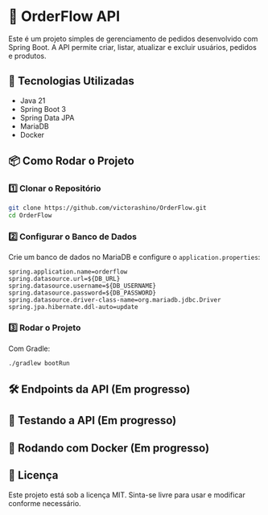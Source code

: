 # 📌 OrderFlow API

Este é um projeto simples de gerenciamento de pedidos desenvolvido com Spring Boot. A API permite criar, listar, atualizar e excluir usuários, pedidos e produtos.

## 🚀 Tecnologias Utilizadas

- Java 21
- Spring Boot 3
- Spring Data JPA
- MariaDB
- Docker

## 📦 Como Rodar o Projeto

### 1️⃣ Clonar o Repositório

```sh
git clone https://github.com/victorashino/OrderFlow.git
cd OrderFlow
```

### 2️⃣ Configurar o Banco de Dados

Crie um banco de dados no MariaDB e configure o `application.properties`:

```properties
spring.application.name=orderflow
spring.datasource.url=${DB_URL}
spring.datasource.username=${DB_USERNAME}
spring.datasource.password=${DB_PASSWORD}
spring.datasource.driver-class-name=org.mariadb.jdbc.Driver
spring.jpa.hibernate.ddl-auto=update
```

### 3️⃣ Rodar o Projeto

Com Gradle:

```sh
./gradlew bootRun
```

## 🛠 Endpoints da API (Em progresso)

## 🧪 Testando a API (Em progresso)

## 🐳 Rodando com Docker (Em progresso)

## 📄 Licença

Este projeto está sob a licença MIT. Sinta-se livre para usar e modificar conforme necessário.

